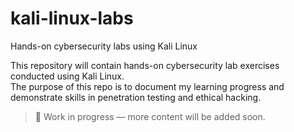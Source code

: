 # kali-linux-labs
Hands-on cybersecurity labs using Kali Linux

This repository will contain hands-on cybersecurity lab exercises conducted using Kali Linux.  
The purpose of this repo is to document my learning progress and demonstrate skills in penetration testing and ethical hacking.

> 🚧 Work in progress — more content will be added soon.
